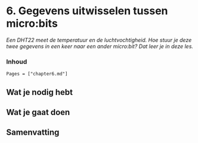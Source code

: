 # 6. Gegevens uitwisselen tussen micro:bits

*Een DHT22 meet de temperatuur en de luchtvochtigheid. Hoe stuur je deze twee gegevens in een keer naar een ander micro:bit? Dat leer je in deze les.*

### Inhoud

```@contents
Pages = ["chapter6.md"]
```

## Wat je nodig hebt

## Wat je gaat doen

## Samenvatting
